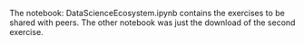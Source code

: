 The notebook: DataScienceEcosystem.ipynb contains the exercises to be shared with peers. The other notebook was just the download of the second exercise.  
